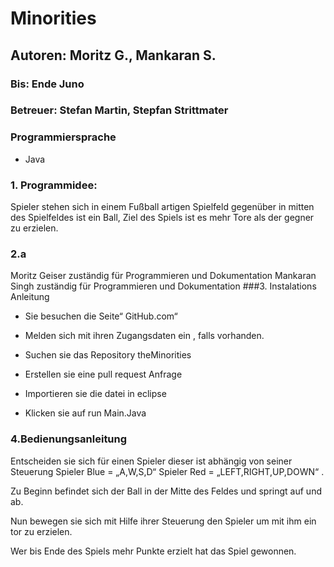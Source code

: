 # Minorities
## Autoren: Moritz G., Mankaran S. 
### Bis: Ende Juno
### Betreuer: Stefan Martin, Stepfan Strittmater
### Programmiersprache
- Java
### 1. Programmidee: 
Spieler stehen sich in einem Fußball artigen Spielfeld gegenüber in mitten des Spielfeldes ist ein Ball, Ziel des Spiels ist es mehr Tore als der gegner zu erzielen. 
### 2.a 
Moritz Geiser zuständig für Programmieren und Dokumentation
Mankaran Singh zuständig für Programmieren und Dokumentation
###3. Instalations Anleitung  
- Sie besuchen die Seite“ GitHub.com“  

- Melden sich mit ihren Zugangsdaten ein , falls vorhanden. 

- Suchen sie das Repository theMinorities  

- Erstellen sie eine pull request Anfrage   

- Importieren sie die datei in eclipse  

- Klicken sie auf run Main.Java  

### 4.Bedienungsanleitung  
Entscheiden sie sich für einen Spieler dieser ist abhängig von seiner Steuerung Spieler Blue = „A,W,S,D“ Spieler Red = „LEFT,RIGHT,UP,DOWN“ .

Zu Beginn befindet sich der Ball in der Mitte des Feldes und springt auf und ab.

Nun bewegen sie sich mit Hilfe ihrer Steuerung den Spieler um mit ihm ein tor zu erzielen. 

Wer bis Ende des Spiels mehr Punkte erzielt hat das Spiel gewonnen.
